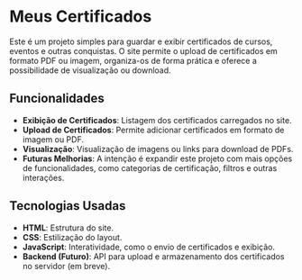 # Meus Certificados

Este é um projeto simples para guardar e exibir certificados de cursos, eventos e outras conquistas. O site permite o upload de certificados em formato PDF ou imagem, organiza-os de forma prática e oferece a possibilidade de visualização ou download.

## Funcionalidades

- **Exibição de Certificados**: Listagem dos certificados carregados no site.
- **Upload de Certificados**: Permite adicionar certificados em formato de imagem ou PDF.
- **Visualização**: Visualização de imagens ou links para download de PDFs.
- **Futuras Melhorias**: A intenção é expandir este projeto com mais opções de funcionalidades, como categorias de certificação, filtros e outras interações.

## Tecnologias Usadas

- **HTML**: Estrutura do site.
- **CSS**: Estilização do layout.
- **JavaScript**: Interatividade, como o envio de certificados e exibição.
- **Backend (Futuro)**: API para upload e armazenamento dos certificados no servidor (em breve).
